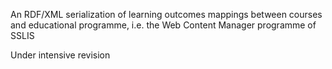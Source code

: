 An RDF/XML serialization of learning outcomes mappings between courses and educational programme, i.e. the Web Content Manager programme of SSLIS

Under intensive revision 